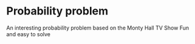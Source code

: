 # Probability problem

An interesting probability problem based on the Monty Hall TV Show
Fun and easy to solve
